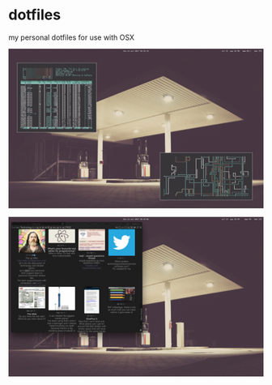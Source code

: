 # dotfiles
my personal dotfiles for use with OSX

<img src=screenshot.png> </img>

<img src=screenshot2.png> </img>
